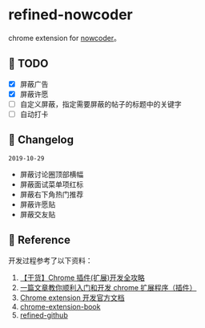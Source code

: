 # refined-nowcoder

chrome extension for [nowcoder](https://www.nowcoder.com)。

## :dart: TODO

-   [x] 屏蔽广告
-   [x] 屏蔽许愿
-   [ ] 自定义屏蔽，指定需要屏蔽的帖子的标题中的关键字
-   [ ] 自动打卡

## :pencil: Changelog

`2019-10-29`

-   屏蔽讨论圈顶部横幅
-   屏蔽面试菜单项红标
-   屏蔽右下角热门推荐
-   屏蔽许愿贴
-   屏蔽交友贴

## :link: Reference

开发过程参考了以下资料：

1. [【干货】Chrome 插件(扩展)开发全攻略](https://www.cnblogs.com/liuxianan/p/chrome-plugin-develop.html)
2. [一篇文章教你顺利入门和开发 chrome 扩展程序（插件）](https://juejin.im/post/5c135a275188257284143418)
3. [Chrome extension 开发官方文档](https://developer.chrome.com/extensions/devguide)
4. [chrome-extension-book](https://lightningminers.gitbook.io/chrome-extension-book/)
5. [refined-github](https://github.com/sindresorhus/refined-github/)
